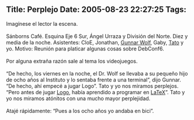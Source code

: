 Title: Perplejo
Date: 2005-08-23 22:27:25
Tags: 
---
Imagínese el lector la escena. <br/><br/>
Sánborns Café. Esquina Eje 6 Sur, Ángel Urraza y División del Norte. Diez y media de la noche. Asistentes: CloE, Jonathan, <a href="http://www.gwolf.org" target="_blank">Gunnar Wolf</a>, Gaby, <a href="http://blog.tacvbo.net" target="_blank">Tato</a> y yo. Motivo: Reunión para platicar algunas cosas sobre DebConf6.<br/><br/>
Por alguna extraña razón sale al tema los videojuegos.<br/><br/>
&#8220;De hecho, los viernes en la noche, el Dr. Wolf se llevaba a su pequeño
hijo de ocho años al Instituto y lo sentaba frente a una terminal&#8221;,
dijo Gunnar. &#8220;De hecho, ahí empecé a jugar Logo&#8221;. Tato y yo nos miramos
perplejos. &#8220;Pero antes de jugar <a href="http://en.wikipedia.org/wiki/Logo_programming_language" target="_blank">Logo</a>, había aprendido a programar en <a href="http://en.wikipedia.org/wiki/LaTeX" target="_blank">LaTeX</a>&#8221;. Tato y yo nos miramos atónitos con una mucho mayor perplejidad.<br/><br/>
Atajé rápidamente: &#8220;Pues a los ocho años yo andaba en bici&#8221;.<br/><br/><br/><br/>
